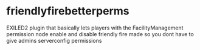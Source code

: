 # friendlyfirebetterperms

EXILED2 plugin that basically lets players with the FacilityManagement permission node enable and disable friendly fire
made so you dont have to give admins serverconfig permissions
